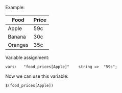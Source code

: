 Example:

| Food    | Price |
|---------|-------|
| Apple   | 59c   |
| Banana  | 30c   |
| Oranges | 35c   |

Variable assignment:

```cfengine3
vars:   "food_prices[Apple]"    string =>  "59c";
```
  
Now we can use this variable:
```cfengine3
$(food_prices[Apple])
```

